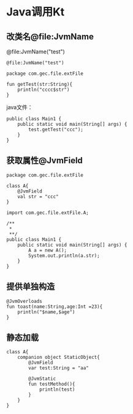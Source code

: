 # Java调用Kt

## 改类名@file:JvmName

@file:JvmName("test")

~~~
@file:JvmName("test")

package com.gec.file.extFile

fun getTest(str:String){
    println("cccc$str")
}
~~~

java文件：

~~~
public class Main1 {
    public static void main(String[] args) {
        test.getTest("ccc");
    }
}

~~~

## 获取属性@JvmField

~~~
package com.gec.file.extFile

class A{
    @JvmField
    val str = "ccc"
}
~~~

~~~
import com.gec.file.extFile.A;

/**
 *
 **/
public class Main1 {
    public static void main(String[] args) {
        A a = new A();
        System.out.println(a.str);
    }
}
~~~

## 提供单独构造

~~~
@JvmOverloads
fun toast(name:String,age:Int =23){
    println("$name,$age")
}
~~~

## 静态加载

~~~
class A{
    companion object StaticObject{
        @JvmField
        var test:String = "aa"

        @JvmStatic
        fun testMethod(){
            println(test)
        }
    }
}
~~~

